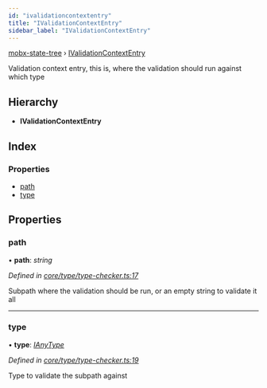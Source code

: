 ```yaml
---
id: "ivalidationcontextentry"
title: "IValidationContextEntry"
sidebar_label: "IValidationContextEntry"
---
```


[mobx-state-tree](../index.md) › [IValidationContextEntry](ivalidationcontextentry.md)

Validation context entry, this is, where the validation should run against which type

## Hierarchy

* **IValidationContextEntry**

## Index

### Properties

* [path](ivalidationcontextentry.md#path)
* [type](ivalidationcontextentry.md#type)

## Properties

###  path

• **path**: *string*

*Defined in [core/type/type-checker.ts:17](https://github.com/mobxjs/mobx-state-tree/blob/6cb98690/packages/mobx-state-tree/src/core/type/type-checker.ts#L17)*

Subpath where the validation should be run, or an empty string to validate it all

___

###  type

• **type**: *[IAnyType](ianytype.md)*

*Defined in [core/type/type-checker.ts:19](https://github.com/mobxjs/mobx-state-tree/blob/6cb98690/packages/mobx-state-tree/src/core/type/type-checker.ts#L19)*

Type to validate the subpath against

